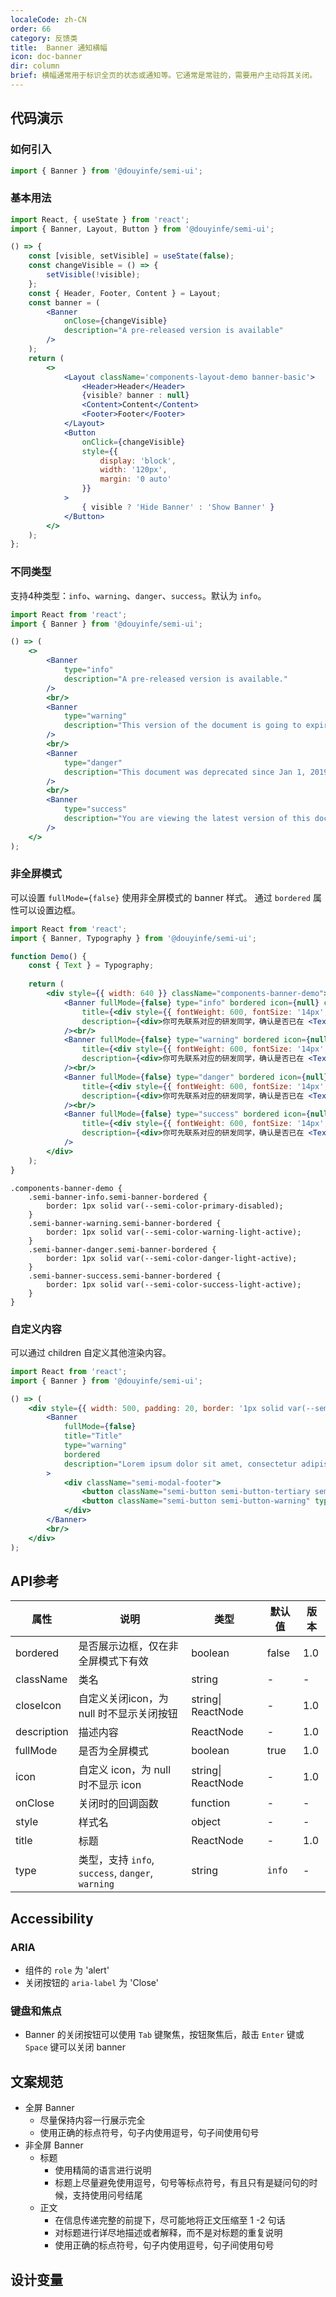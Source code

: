 ```yaml
---
localeCode: zh-CN
order: 66
category: 反馈类
title:  Banner 通知横幅
icon: doc-banner
dir: column
brief: 横幅通常用于标识全页的状态或通知等。它通常是常驻的，需要用户主动将其关闭。
---
```



## 代码演示

### 如何引入

```jsx import
import { Banner } from '@douyinfe/semi-ui';
```

### 基本用法

```jsx live=true dir="column"
import React, { useState } from 'react';
import { Banner, Layout, Button } from '@douyinfe/semi-ui';

() => {
    const [visible, setVisible] = useState(false);
    const changeVisible = () => {
        setVisible(!visible);
    };
    const { Header, Footer, Content } = Layout;
    const banner = (
        <Banner 
            onClose={changeVisible}
            description="A pre-released version is available"
        />
    );
    return (
        <>
            <Layout className='components-layout-demo banner-basic'>
                <Header>Header</Header>
                {visible? banner : null}
                <Content>Content</Content>
                <Footer>Footer</Footer>
            </Layout>
            <Button
                onClick={changeVisible}
                style={{
                    display: 'block',
                    width: '120px',
                    margin: '0 auto'
                }}
            >
                { visible ? 'Hide Banner' : 'Show Banner' }
            </Button>
        </>
    );
};
```

### 不同类型

支持4种类型：`info`、`warning`、`danger`、`success`。默认为 `info`。

```jsx live=true dir="column"
import React from 'react';
import { Banner } from '@douyinfe/semi-ui';

() => (
    <>
        <Banner 
            type="info"
            description="A pre-released version is available."
        />
        <br/>
        <Banner 
            type="warning"
            description="This version of the document is going to expire after 4 days."
        />
        <br/>
        <Banner 
            type="danger"
            description="This document was deprecated since Jan 1, 2019."
        />
        <br/>
        <Banner 
            type="success"
            description="You are viewing the latest version of this document."
        />
    </>
);
```


### 非全屏模式
可以设置  `fullMode={false}` 使用非全屏模式的 banner 样式。
通过 `bordered` 属性可以设置边框。

```jsx live=true dir="column"
import React from 'react';
import { Banner, Typography } from '@douyinfe/semi-ui';

function Demo() {
    const { Text } = Typography;
  
    return (
        <div style={{ width: 640 }} className="components-banner-demo">
            <Banner fullMode={false} type="info" bordered icon={null} closeIcon={null}
                title={<div style={{ fontWeight: 600, fontSize: '14px', lineHeight: '20px' }}>不知道 AppKey？</div>}
                description={<div>你可先联系对应的研发同学，确认是否已在 <Text link={{ href: 'https://semi.design/' }}>应用云平台</Text> 申请了应用，并填写对应的信息。</div>}
            /><br/>
            <Banner fullMode={false} type="warning" bordered icon={null} closeIcon={null}
                title={<div style={{ fontWeight: 600, fontSize: '14px', lineHeight: '20px' }}>不知道 AppKey？</div>}
                description={<div>你可先联系对应的研发同学，确认是否已在 <Text link={{ href: 'https://semi.design/' }}>应用云平台</Text> 申请了应用，并填写对应的信息。</div>}
            /><br/>
            <Banner fullMode={false} type="danger" bordered icon={null} closeIcon={null}
                title={<div style={{ fontWeight: 600, fontSize: '14px', lineHeight: '20px' }}>不知道 AppKey？</div>}
                description={<div>你可先联系对应的研发同学，确认是否已在 <Text link={{ href: 'https://semi.design/' }}>应用云平台</Text> 申请了应用，并填写对应的信息。</div>}
            /><br/>
            <Banner fullMode={false} type="success" bordered icon={null} closeIcon={null}
                title={<div style={{ fontWeight: 600, fontSize: '14px', lineHeight: '20px' }}>不知道 AppKey？</div>}
                description={<div>你可先联系对应的研发同学，确认是否已在 <Text link={{ href: 'https://semi.design/' }}>应用云平台</Text> 申请了应用，并填写对应的信息。</div>}
            />
        </div>
    );
}
```

```
.components-banner-demo {
    .semi-banner-info.semi-banner-bordered {
        border: 1px solid var(--semi-color-primary-disabled);
    }
    .semi-banner-warning.semi-banner-bordered {
        border: 1px solid var(--semi-color-warning-light-active);
    }
    .semi-banner-danger.semi-banner-bordered {
        border: 1px solid var(--semi-color-danger-light-active);
    }
    .semi-banner-success.semi-banner-bordered {
        border: 1px solid var(--semi-color-success-light-active);
    }
}
```

### 自定义内容
可以通过 children 自定义其他渲染内容。
```jsx live=true dir="column"
import React from 'react';
import { Banner } from '@douyinfe/semi-ui';

() => (
    <div style={{ width: 500, padding: 20, border: '1px solid var(--semi-color-border)' }}>
        <Banner
            fullMode={false}
            title="Title"
            type="warning"
            bordered
            description="Lorem ipsum dolor sit amet, consectetur adipiscing elit, sed do eiusmod tempor incididunt ut labore et dolore magna aliqua. Ut enim ad minim veniam, quis nostrud exercitation ullamco laboris nisi ut aliquip ex ea commodo consequat"
        >
            <div className="semi-modal-footer">
                <button className="semi-button semi-button-tertiary semi-button-light" type="button">No, thanks.</button>
                <button className="semi-button semi-button-warning" type="button">Sounds great!</button>
            </div>
        </Banner>
        <br/>
    </div>
);
```

## API参考

| 属性  | 说明        | 类型            | 默认值 | 版本 | 
|-------|-------------|-----------------|--------| --- | 
| bordered | 是否展示边框，仅在非全屏模式下有效 | boolean | false | 1.0 |
| className | 类名 | string | - | - |
| closeIcon | 自定义关闭icon，为 null 时不显示关闭按钮 | string\| ReactNode | - | 1.0 |
| description | 描述内容 | ReactNode | - | 1.0 |
| fullMode| 是否为全屏模式 | boolean | true | 1.0 |
| icon | 自定义 icon，为 null 时不显示 icon | string\| ReactNode | - | 1.0 |
| onClose | 关闭时的回调函数 | function | - | - |
| style | 样式名 | object | - | - |
| title | 标题 | ReactNode | - | 1.0 |
| type | 类型，支持 `info`, `success`, `danger`, `warning` | string | `info` | - |

## Accessibility

### ARIA

- 组件的 `role` 为 'alert'
- 关闭按钮的 `aria-label` 为 'Close'

### 键盘和焦点

- Banner 的关闭按钮可以使用 `Tab` 键聚焦，按钮聚焦后，敲击 `Enter` 键或 `Space` 键可以关闭 banner

## 文案规范
- 全屏 Banner
  - 尽量保持内容一行展示完全
  - 使用正确的标点符号，句子内使用逗号，句子间使用句号
- 非全屏 Banner
  - 标题
    - 使用精简的语言进行说明
    - 标题上尽量避免使用逗号，句号等标点符号，有且只有是疑问句的时候，支持使用问号结尾
  - 正文
    - 在信息传递完整的前提下，尽可能地将正文压缩至 1 -2 句话
    - 对标题进行详尽地描述或者解释，而不是对标题的重复说明
    - 使用正确的标点符号，句子内使用逗号，句子间使用句号

## 设计变量
<DesignToken/>